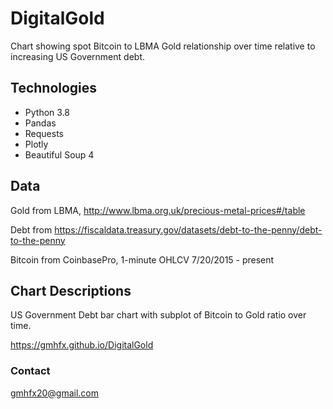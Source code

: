 # DigitalGold

Chart showing spot Bitcoin to LBMA Gold relationship over time relative to increasing US Government debt.

## Technologies

* Python 3.8
* Pandas
* Requests
* Plotly
* Beautiful Soup 4

## Data

Gold from LBMA, http://www.lbma.org.uk/precious-metal-prices#/table

Debt from https://fiscaldata.treasury.gov/datasets/debt-to-the-penny/debt-to-the-penny

Bitcoin from CoinbasePro, 1-minute OHLCV 7/20/2015 - present

## Chart Descriptions

US Government Debt bar chart with subplot of Bitcoin to Gold ratio over time.

https://gmhfx.github.io/DigitalGold

### Contact
gmhfx20@gmail.com

